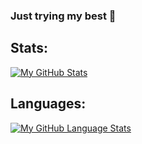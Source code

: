 ### Just trying my best 👋

## Stats:
[![My GitHub Stats](https://github-readme-stats.vercel.app/api/?username=soryko&count_private=true&theme=tokyonight&showicons=true)]()

## Languages:
[![My GitHub Language Stats](https://github-readme-stats.vercel.app/api/top-langs/?username=soryko&langs_count=5&theme=tokyonight)]()
